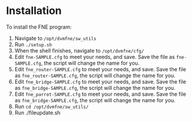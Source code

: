 # Installation
To install the FNE program:

1. Navigate to ```/opt/dvmfne/sw_utils``` 
2. Run  ```./setup.sh```
3. When the shell finishes, navigate to ```/opt/dvmfne/cfg/```
4. Edit ```fne-SAMPLE.cfg``` to meet your needs, and save. Save the file as ```fne-SAMPLE.cfg```, the script will change the name for you.
5. Edit  ```fne_router-SAMPLE.cfg``` to meet your needs, and save. Save the file as ```fne_router-SAMPLE.cfg```, the script will change the name for you.
6. Edit  ```fne_bridge-SAMPLE.cfg``` to meet your needs, and save. Save the file as ```fne_bridge-SAMPLE.cfg```, the script will change the name for you.
7. Edit ```fne_parrot-SAMPLE.cfg``` to meet your needs, and save. Save the file as ```fne_bridge-SAMPLE.cfg```, the script will change the name for you.
8. Run ```cd /opt/dvmfne/sw_utils/```
9. Run ./fileupdate.sh
